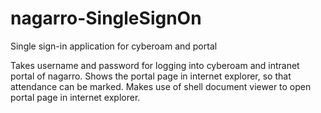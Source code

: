 nagarro-SingleSignOn
====================

Single sign-in application for cyberoam and portal

Takes username and password for logging into cyberoam and intranet portal of nagarro. Shows the portal page in internet explorer, so that attendance can be marked.
Makes use of shell document viewer to open portal page in internet explorer.
